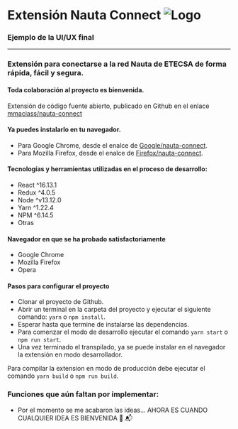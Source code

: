 # Extensión Nauta Connect ![Logo](./src/assets/vector/logo-min.svg "Nauta Connect")

### Ejemplo de la UI/UX final

<!-- ![Logo](./images/ux.gif "User eXperience") -->

---

### Extensión para conectarse a la red Nauta de ETECSA de forma rápida, fácil y segura.

#### Toda colaboración al proyecto es bienvenida.

Extensión de código fuente abierto, publicado en Github en el enlace [mmaciass/nauta-connect](https://github.com/mmaciass/nauta-connect)

#### Ya puedes instalarlo en tu navegador.
- Para Google Chrome, desde el enalce de  [Google/nauta-connect](https://chrome.google.com/webstore/detail/nauta-connect/ppopcmgfgajciikdmipmmpffkpccinep).
- Para Mozilla Firefox, desde el enalce de  [Firefox/nauta-connect](https://addons.mozilla.org/es/firefox/addon/nauta-connect/).

#### Tecnologías y herramientas utilizadas en el proceso de desarrollo:

- React ^16.13.1
- Redux ^4.0.5
- Node ^v13.12.0
- Yarn ^1.22.4
- NPM ^6.14.5
- Otras

#### Navegador en que se ha probado satisfactoriamente

- Google Chrome
- Mozilla Firefox
- Opera

#### Pasos para configurar el proyecto

- Clonar el proyecto de Github.
- Abrir un terminal en la carpeta del proyecto y ejecutar el siguiente comando: `yarn` o `npm install`.
- Esperar hasta que termine de instalarse las dependencias.
- Para comenzar el modo de desarrollo ejecutar el comando `yarn start` o `npm run start`.
- Una vez terminado el transpilado, ya se puede instalar en el navegador la extensión en modo desarrollador.

Para compilar la extension en modo de producción debe ejecutar el comando `yarn build` o `npm run build`.

### Funciones que aún faltan por implementar:

- Por el momento se me acabaron las ideas... AHORA ES CUANDO CUALQUIER IDEA ES BIENVENIDA 🎉 📬
